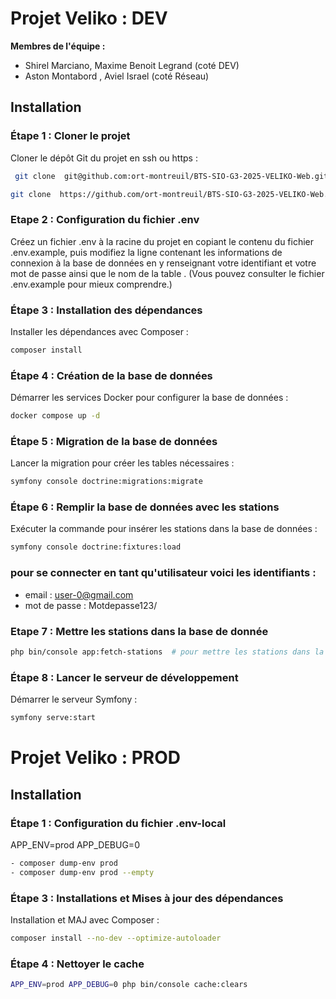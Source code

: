 
# Projet Veliko : DEV 

**Membres de l'équipe :**

- Shirel Marciano, Maxime Benoit Legrand (coté DEV) 
- Aston Montabord , Aviel Israel (coté Réseau)


## Installation

### Étape 1 : Cloner le projet
Cloner le dépôt Git du projet en ssh ou https : 
```bash
 git clone  git@github.com:ort-montreuil/BTS-SIO-G3-2025-VELIKO-Web.git
```
```bash
git clone  https://github.com/ort-montreuil/BTS-SIO-G3-2025-VELIKO-Web.git
```

### Etape 2 : Configuration du fichier .env
Créez un fichier .env à la racine du projet en copiant le contenu du fichier .env.example, puis modifiez la ligne contenant les informations de connexion à la base de données en y renseignant votre identifiant et votre mot de passe ainsi que le nom de la table . 
(Vous pouvez consulter le fichier .env.example pour mieux comprendre.)


### Étape 3 : Installation des dépendances
Installer les dépendances avec Composer :
```bash
composer install
```


### Étape 4 : Création de la base de données
Démarrer les services Docker pour configurer la base de données :
```bash
docker compose up -d
```

### Étape 5 : Migration de la base de données
Lancer la migration pour créer les tables nécessaires :
```bash
symfony console doctrine:migrations:migrate
```


### Étape 6 : Remplir la base de données avec les stations
Exécuter la commande pour insérer les stations dans la base de données :
```bash
symfony console doctrine:fixtures:load
```
### pour se connecter en tant qu'utilisateur voici les identifiants :
- email : user-0@gmail.com
- mot de passe : Motdepasse123/


### Etape 7 : Mettre les stations dans la base de donnée
````bash
php bin/console app:fetch-stations  # pour mettre les stations dans la base de donnée
````

### Étape 8 : Lancer le serveur de développement
Démarrer le serveur Symfony :
```bash
symfony serve:start
```


# Projet Veliko : PROD

## Installation

### Étape 1 : Configuration du fichier .env-local
  APP_ENV=prod
  APP_DEBUG=0
```bash
- composer dump-env prod
- composer dump-env prod --empty
```
### Étape 3 : Installations et Mises à jour  des dépendances
Installation et MAJ avec Composer :
```bash
composer install --no-dev --optimize-autoloader
```

### Étape 4 : Nettoyer le cache
```bash
APP_ENV=prod APP_DEBUG=0 php bin/console cache:clears
```

